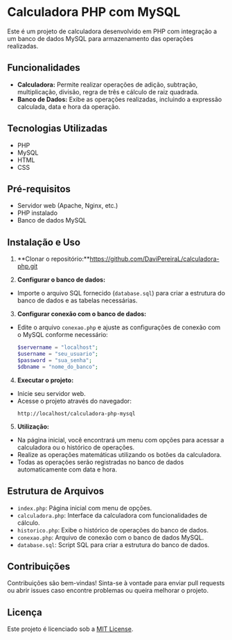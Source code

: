 # Calculadora PHP com MySQL

Este é um projeto de calculadora desenvolvido em PHP com integração a um banco de dados MySQL para armazenamento das operações realizadas.

## Funcionalidades

- **Calculadora:** Permite realizar operações de adição, subtração, multiplicação, divisão, regra de três e cálculo de raiz quadrada.
- **Banco de Dados:** Exibe as operações realizadas, incluindo a expressão calculada, data e hora da operação.

## Tecnologias Utilizadas

- PHP
- MySQL
- HTML
- CSS

## Pré-requisitos

- Servidor web (Apache, Nginx, etc.)
- PHP instalado
- Banco de dados MySQL

## Instalação e Uso

1. **Clonar o repositório:**https://github.com/DaviPereiraL/calculadora-php.git


2. **Configurar o banco de dados:**

- Importe o arquivo SQL fornecido (`database.sql`) para criar a estrutura do banco de dados e as tabelas necessárias.

3. **Configurar conexão com o banco de dados:**

- Edite o arquivo `conexao.php` e ajuste as configurações de conexão com o MySQL conforme necessário:

  ```php
  $servername = "localhost";
  $username = "seu_usuario";
  $password = "sua_senha";
  $dbname = "nome_do_banco";
  ```

4. **Executar o projeto:**

- Inicie seu servidor web.
- Acesse o projeto através do navegador:
  ```
  http://localhost/calculadora-php-mysql
  ```

5. **Utilização:**

- Na página inicial, você encontrará um menu com opções para acessar a calculadora ou o histórico de operações.
- Realize as operações matemáticas utilizando os botões da calculadora.
- Todas as operações serão registradas no banco de dados automaticamente com data e hora.

## Estrutura de Arquivos

- `index.php`: Página inicial com menu de opções.
- `calculadora.php`: Interface da calculadora com funcionalidades de cálculo.
- `historico.php`: Exibe o histórico de operações do banco de dados.
- `conexao.php`: Arquivo de conexão com o banco de dados MySQL.
- `database.sql`: Script SQL para criar a estrutura do banco de dados.

## Contribuições

Contribuições são bem-vindas! Sinta-se à vontade para enviar pull requests ou abrir issues caso encontre problemas ou queira melhorar o projeto.

## Licença

Este projeto é licenciado sob a [MIT License](https://opensource.org/licenses/MIT).


